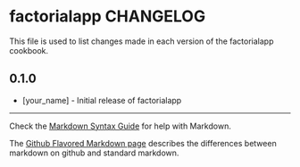 factorialapp CHANGELOG
======================

This file is used to list changes made in each version of the factorialapp cookbook.

0.1.0
-----
- [your_name] - Initial release of factorialapp

- - -
Check the [Markdown Syntax Guide](http://daringfireball.net/projects/markdown/syntax) for help with Markdown.

The [Github Flavored Markdown page](http://github.github.com/github-flavored-markdown/) describes the differences between markdown on github and standard markdown.

